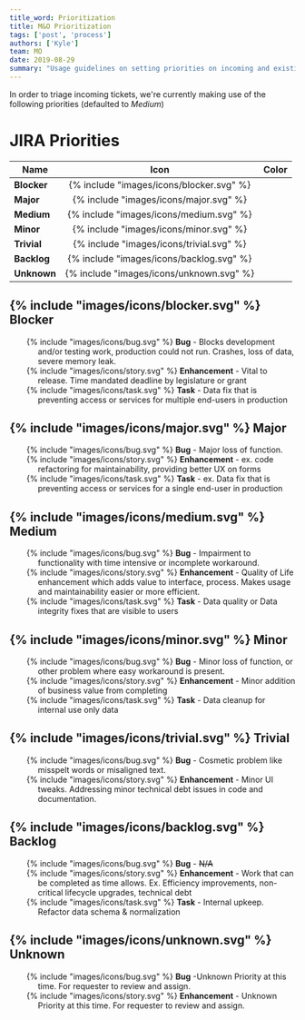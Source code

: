 ```yaml
---
title_word: Prioritization
title: M&O Prioritization
tags: ['post', 'process']
authors: ['Kyle']
team: MO
date: 2019-08-29
summary: "Usage guidelines on setting priorities on incoming and existing JIRA tickets"
---
```


In order to triage incoming tickets, we're currently making use of the following priorities (defaulted to *Medium*)

# JIRA Priorities

| Name        |  Icon                                    |  Color                                              |
|-------------|:----------------------------------------:|:---------------------------------------------------:|
| **Blocker** | {% include "images/icons/blocker.svg" %} | <div style="background:#990000" class="fill"></div> |
| **Major**   | {% include "images/icons/major.svg" %}   | <div style="background:#cc0000" class="fill"></div> |
| **Medium**  | {% include "images/icons/medium.svg" %}  | <div style="background:#FFAB00" class="fill"></div> |
| **Minor**   | {% include "images/icons/minor.svg" %}   | <div style="background:#339900" class="fill"></div> |
| **Trivial** | {% include "images/icons/trivial.svg" %} | <div style="background:#006600" class="fill"></div> |
| **Backlog** | {% include "images/icons/backlog.svg" %} | <div style="background:#131372" class="fill"></div> |
| **Unknown** | {% include "images/icons/unknown.svg" %} | <div style="background:#B0BAC5" class="fill"></div> |

## {% include "images/icons/blocker.svg" %} Blocker

<!-- Authoring Hint: disable line wrap / zoom out for super wide table text -->

* {% include "images/icons/bug.svg" %}  **Bug** - Blocks development and/or testing work, production could not run. Crashes, loss of data, severe memory leak.
* {% include "images/icons/story.svg" %} **Enhancement** - Vital to release.  Time mandated deadline by legislature or grant
* {% include "images/icons/task.svg" %} **Task** - Data fix that is preventing access or services for multiple end-users in production



## {% include "images/icons/major.svg" %}  Major

* {% include "images/icons/bug.svg" %}  **Bug** -  Major loss of function. 
* {% include "images/icons/story.svg" %} **Enhancement** - ex. code refactoring for maintainability, providing better UX on forms
* {% include "images/icons/task.svg" %} **Task** - ex. Data fix that is preventing access or services for a single end-user in production



## {% include "images/icons/medium.svg" %} Medium

* {% include "images/icons/bug.svg" %}  **Bug** -  Impairment to functionality with time intensive or incomplete workaround.
* {% include "images/icons/story.svg" %} **Enhancement** - Quality of Life enhancement which adds value to interface, process.  Makes usage and maintainability easier or more efficient. 
* {% include "images/icons/task.svg" %} **Task** - Data quality or Data integrity fixes that are visible to users




## {% include "images/icons/minor.svg" %} Minor

* {% include "images/icons/bug.svg" %}  **Bug** -  Minor loss of function, or other problem where easy workaround is present.
* {% include "images/icons/story.svg" %} **Enhancement** -  Minor addition of business value from completing 
* {% include "images/icons/task.svg" %} **Task** - Data cleanup for internal use only data



## {% include "images/icons/trivial.svg" %} Trivial

* {% include "images/icons/bug.svg" %}  **Bug** - Cosmetic problem like misspelt words or misaligned text. 
* {% include "images/icons/story.svg" %} **Enhancement** -  Minor UI tweaks. Addressing minor technical debt issues in code and documentation.



## {% include "images/icons/backlog.svg" %} Backlog

* {% include "images/icons/bug.svg" %}  **Bug** - ~~N/A~~
* {% include "images/icons/story.svg" %} **Enhancement** -  Work that can be completed as time allows. Ex. Efficiency improvements, non-critical lifecycle upgrades, technical debt 
* {% include "images/icons/task.svg" %} **Task** - Internal upkeep. Refactor data schema & normalization



## {% include "images/icons/unknown.svg" %} Unknown

* {% include "images/icons/bug.svg" %}  **Bug** -Unknown Priority at this time. For requester to review and assign.  
* {% include "images/icons/story.svg" %} **Enhancement** -  Unknown Priority at this time. For requester to review and assign.  


<style type="text/css">
h2 {
  display: flex;
}

h2 svg {
  width: 24px;
  height: 24px;
  margin-right: 8px;
}
h2 .direct-link {
  padding: 0 !important;
}
h2 + ul {
    list-style: none;
    padding-left: 50px;
}
h2 + ul li {
    text-indent: -20px;
}
h2 + ul li svg {
  height: 16px;
  margin-top: -2px;
  vertical-align: middle;
}
</style>
